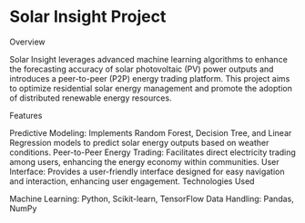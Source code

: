 # Solar Insight Project

Overview

Solar Insight leverages advanced machine learning algorithms to enhance the forecasting accuracy of solar photovoltaic (PV) power outputs and introduces a peer-to-peer (P2P) energy trading platform. This project aims to optimize residential solar energy management and promote the adoption of distributed renewable energy resources.

Features

Predictive Modeling: Implements Random Forest, Decision Tree, and Linear Regression models to predict solar energy outputs based on weather conditions.
Peer-to-Peer Energy Trading: Facilitates direct electricity trading among users, enhancing the energy economy within communities.
User Interface: Provides a user-friendly interface designed for easy navigation and interaction, enhancing user engagement.
Technologies Used

Machine Learning: Python, Scikit-learn, TensorFlow
Data Handling: Pandas, NumPy

